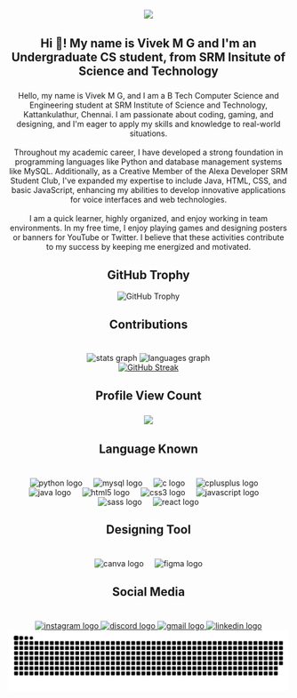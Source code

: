 <br clear="both">

<div align="center">
  <img height="500" src="[https://my.spline.design/visualicons-74ab90b2a857fbce588b6d3c6fa24f85/](https://my.spline.design/visualicons-74ab90b2a857fbce588b6d3c6fa24f85/)"  />
</div>

###

<h2 align="center">Hi 👋! My name is Vivek M G and I'm an Undergraduate CS student, from SRM Insitute of Science and Technology</h2>

###

<p align="center">Hello, my name is Vivek M G, and I am a B Tech Computer Science and Engineering student at SRM Institute of Science and Technology, Kattankulathur, Chennai. I am passionate about coding, gaming, and designing, and I'm eager to apply my skills and knowledge to real-world situations.<br><br>Throughout my academic career, I have developed a strong foundation in programming languages like Python and database management systems like MySQL. Additionally, as a Creative Member of the Alexa Developer SRM Student Club, I've expanded my expertise to include Java, HTML, CSS, and basic JavaScript, enhancing my abilities to develop innovative applications for voice interfaces and web technologies.<br><br>I am a quick learner, highly organized, and enjoy working in team environments. In my free time, I enjoy playing games and designing posters or banners for YouTube or Twitter. I believe that these activities contribute to my success by keeping me energized and motivated.</p>

###
<div align="center">
  <h2>GitHub Trophy</h2>
  <img src="https://github-profile-trophy.vercel.app/?username=Wiiwake3101&theme=dracula" alt="GitHub Trophy" />
</div>
<h2 align="center">Contributions</h2>

###

<br clear="both">

<div align="center">
  <img src="https://github-readme-stats.vercel.app/api?username=Wiiwake3101&hide_title=false&hide_rank=false&show_icons=true&include_all_commits=true&count_private=true&disable_animations=false&theme=dracula&locale=en&hide_border=false&order=1" height="150" alt="stats graph"  />
  <img src="https://github-readme-stats.vercel.app/api/top-langs?username=Wiiwake3101&locale=en&hide_title=false&layout=compact&card_width=320&langs_count=5&theme=dracula&hide_border=false&order=2" height="150" alt="languages graph"  />
  <br clear="both">
  <a href="https://git.io/streak-stats"><img src="https://streak-stats.demolab.com?user=Wiiwake3101&theme=dark" alt="GitHub Streak" /></a>
</div>

###

<h2 align="center">Profile View Count</h2>

###

<div align="center">
  <img src="https://profile-counter.glitch.me/Wiiwake3101/count.svg?"  />
</div>

###

<h2 align="center">Language Known</h2>

###

<br clear="both">

<div align="center">
  <img src="https://cdn.jsdelivr.net/gh/devicons/devicon/icons/python/python-original.svg" height="40" alt="python logo"  />
  <img width="12" />
  <img src="https://cdn.jsdelivr.net/gh/devicons/devicon/icons/mysql/mysql-original.svg" height="40" alt="mysql logo"  />
  <img width="12" />
  <img src="https://cdn.jsdelivr.net/gh/devicons/devicon/icons/c/c-original.svg" height="40" alt="c logo"  />
  <img width="12" />
  <img src="https://cdn.jsdelivr.net/gh/devicons/devicon/icons/cplusplus/cplusplus-original.svg" height="30" alt="cplusplus logo"  />
  <img width="12" />
  <img src="https://cdn.jsdelivr.net/gh/devicons/devicon/icons/java/java-original.svg" height="40" alt="java logo"  />
  <img width="12" />
  <img src="https://cdn.jsdelivr.net/gh/devicons/devicon/icons/html5/html5-original.svg" height="40" alt="html5 logo"  />
  <img width="12" />
  <img src="https://cdn.jsdelivr.net/gh/devicons/devicon/icons/css3/css3-original.svg" height="40" alt="css3 logo"  />
  <img width="12" />
  <img src="https://cdn.jsdelivr.net/gh/devicons/devicon/icons/javascript/javascript-original.svg" height="30" alt="javascript logo"  />
  <img width="12" />
  <img src="https://cdn.jsdelivr.net/gh/devicons/devicon/icons/sass/sass-original.svg" height="40" alt="sass logo"  />
  <img width="12" />
  <img src="https://cdn.jsdelivr.net/gh/devicons/devicon/icons/react/react-original.svg" height="40" alt="react logo"  />
</div>

###

<h2 align="center">Designing Tool</h2>

###

<br clear="both">

<div align="center">
  <img src="https://cdn.jsdelivr.net/gh/devicons/devicon/icons/canva/canva-original.svg" height="40" alt="canva logo"  />
  <img width="12" />
  <img src="https://cdn.jsdelivr.net/gh/devicons/devicon/icons/figma/figma-original.svg" height="40" alt="figma logo"  />
</div>

###

<h2 align="center">Social Media</h2>

###

<br clear="both">

<div align="center">
  <a href="https://www.instagram.com/wiiwake_3101/" target="_blank">
    <img src="https://img.shields.io/static/v1?message=Instagram&logo=instagram&label=&color=E4405F&logoColor=white&labelColor=&style=for-the-badge" height="35" alt="instagram logo"  />
  </a>
  <a href="https://discordapp.com/users/wiiwake_3101" target="_blank">
    <img src="https://img.shields.io/static/v1?message=Discord&logo=discord&label=&color=7289DA&logoColor=white&labelColor=&style=for-the-badge" height="35" alt="discord logo"  />
  </a>
  <a href="mailto:vm4512@srmist.edu.in?cc=vivekmg31@gmail.com" target="_blank">
    <img src="https://img.shields.io/static/v1?message=Gmail&logo=gmail&label=&color=D14836&logoColor=white&labelColor=&style=for-the-badge" height="35" alt="gmail logo"  />
  </a>
  <a href="https://www.linkedin.com/in/vm4512/" target="_blank">
    <img src="https://img.shields.io/static/v1?message=LinkedIn&logo=linkedin&label=&color=0077B5&logoColor=white&labelColor=&style=for-the-badge" height="35" alt="linkedin logo"  />
  </a>
</div>

<picture>
  <source media="(prefers-color-scheme: dark)" srcset="https://raw.githubusercontent.com/platane/platane/output/github-contribution-grid-snake-dark.svg">
  <source media="(prefers-color-scheme: light)" srcset="https://raw.githubusercontent.com/platane/platane/output/github-contribution-grid-snake.svg">
  <img alt="github contribution grid snake animation" src="https://raw.githubusercontent.com/platane/platane/output/github-contribution-grid-snake.svg">
</picture>

###
